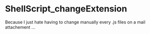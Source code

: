# ShellScript_changeExtension
Because I just hate having to change manually every .js files on a mail attachement ...
